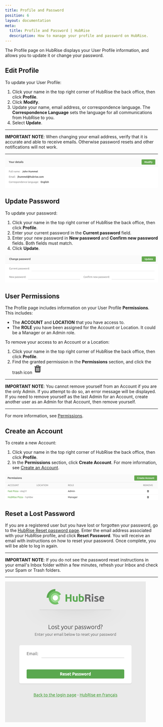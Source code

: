 ```yaml
---
title: Profile and Password
position: 6
layout: documentation
meta:
  title: Profile and Password | HubRise
  description: How to manage your profile and password on HubRise.
---
```


The Profile page on HubRise displays your User Profile information, and allows you to update it or change your password.

## Edit Profile

To update your User Profile:

1. Click your name in the top right corner of HubRise the back office, then click **Profile**.
1. Click **Modify**.
1. Update your name, email address, or correspondence language. The **Correspondence Language** sets the language for all communications from HubRise to you.
1. Select **Update**.

---

**IMPORTANT NOTE**: When changing your email address, verify that it is accurate and able to receive emails. Otherwise password resets and other notifications will not work.

---

![HubRise User Profile](../images/054-en-2x-profile.png)

## Update Password

To update your password:

1. Click your name in the top right corner of HubRise the back office, then click **Profile**.
1. Enter your current password in the **Current password** field.
1. Enter your new password in **New password** and **Confirm new password** fields. Both fields must match.
1. Click **Update**.

![HubRise Change password](../images/055-en-2x-change-password.png)

## User Permissions

The Profile page includes information on your User Profile **Permissions**. This includes:

- The **ACCOUNT** and **LOCATION** that you have access to.
- The **ROLE** you have been assigned for the Account or Location. It could be a Manager or an Admin role.

To remove your access to an Account or a Location:

1. Click your name in the top right corner of HubRise the back office, then click **Profile**.
1. Find the granted permission in the **Permissions** section, and click the trash icon <InlineImage width="15" height="16">![Trash icon](../images/057-2x-trash-icon.png)</InlineImage>

---

**IMPORTANT NOTE**: You cannot remove yourself from an Account if you are the only Admin. If you attempt to do so, an error message will be displayed. If you need to remove yourself as the last Admin for an Account, create another user as an Admin for that Account, then remove yourself.

---

For more information, see [Permissions](/docs/permissions/).

## Create an Account

To create a new Account:

1. Click your name in the top right corner of HubRise the back office, then click **Profile**.
1. In the **Permissions** section, click **Create Account**. For more information, see [Create an Account](/docs/account#create-an-account).

![HubRise My Permissions](../images/056-en-2x-my-permissions.png)

## Reset a Lost Password

If you are a registered user but you have lost or forgotten your password, go to the [HubRise Reset password page](https://manager.hubrise.com/reset_password/new). Enter the email address associated with your HubRise profile, and click **Reset Password**. You will receive an email with instructions on how to reset your password. Once complete, you will be able to log in again.

---

**IMPORTANT NOTE**: If you do not see the password reset instructions in your email's Inbox folder within a few minutes, refresh your Inbox and check your Spam or Trash folders.

---

![Reset password screen](../images/002-en-reset-password.png)
